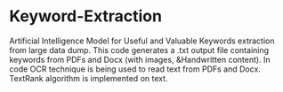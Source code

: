# Keyword-Extraction
Artificial Intelligence Model for Useful and Valuable Keywords extraction from large data dump.
This code generates a .txt output file containing keywords from PDFs and Docx (with images, &amp;Handwritten content).
In code OCR technique is being used to read text from PDFs and Docx.
TextRank algorithm is implemented on text.

